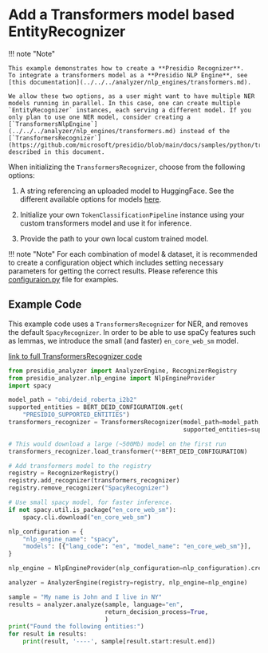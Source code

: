# Add a Transformers model based EntityRecognizer

!!! note "Note"

    This example demonstrates how to create a **Presidio Recognizer**.
    To integrate a transformers model as a **Presidio NLP Engine**, see [this documentation](../../../analyzer/nlp_engines/transformers.md).

    We allow these two options, as a user might want to have multiple NER models running in parallel. In this case, one can create multiple `EntityRecognizer` instances, each serving a different model. If you only plan to use one NER model, consider creating a [`TransformersNlpEngine`](../../../analyzer/nlp_engines/transformers.md) instead of the [`TransformersRecognizer`](https://github.com/microsoft/presidio/blob/main/docs/samples/python/transformers_recognizer/transformer_recognizer.py) described in this document.

When initializing the `TransformersRecognizer`, choose from the following options:

1. A string referencing an uploaded model to HuggingFace. See the different available options for models [here](https://huggingface.co/models?pipeline_tag=token-classification&sort=downloads>).

2. Initialize your own `TokenClassificationPipeline` instance using your custom transformers model and use it for inference.

3. Provide the path to your own local custom trained model.

!!! note "Note"
    For each combination of model & dataset, it is recommended to create a configuration object which includes setting necessary parameters for getting the correct results. Please reference this [configuraion.py](https://github.cim/microsoft/presidio/blob/miN/configuration.py) file for examples.

## Example Code

This example code uses a `TransformersRecognizer` for NER, and removes the default `SpacyRecognizer`.
In order to be able to use spaCy features such as lemmas, we introduce the small (and faster) `en_core_web_sm` model.

[link to full TransformersRecognizer code](https://github.com/microsoft/presidio/blob/main/docs/samples/python/transformers_recognizer/transformer_recognizer.py)

```python
from presidio_analyzer import AnalyzerEngine, RecognizerRegistry
from presidio_analyzer.nlp_engine import NlpEngineProvider
import spacy

model_path = "obi/deid_roberta_i2b2"
supported_entities = BERT_DEID_CONFIGURATION.get(
    "PRESIDIO_SUPPORTED_ENTITIES")
transformers_recognizer = TransformersRecognizer(model_path=model_path,
                                                 supported_entities=supported_entities)

# This would download a large (~500Mb) model on the first run
transformers_recognizer.load_transformer(**BERT_DEID_CONFIGURATION)

# Add transformers model to the registry
registry = RecognizerRegistry()
registry.add_recognizer(transformers_recognizer)
registry.remove_recognizer("SpacyRecognizer")

# Use small spacy model, for faster inference.
if not spacy.util.is_package("en_core_web_sm"):
    spacy.cli.download("en_core_web_sm")

nlp_configuration = {
    "nlp_engine_name": "spacy",
    "models": [{"lang_code": "en", "model_name": "en_core_web_sm"}],
}

nlp_engine = NlpEngineProvider(nlp_configuration=nlp_configuration).create_engine()

analyzer = AnalyzerEngine(registry=registry, nlp_engine=nlp_engine)

sample = "My name is John and I live in NY"
results = analyzer.analyze(sample, language="en",
                           return_decision_process=True,
                           )
print("Found the following entities:")
for result in results:
    print(result, '----', sample[result.start:result.end])
```
